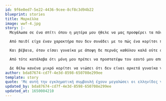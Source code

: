 ```yaml
---
id: 9f6e0ed7-5e22-4436-9cee-8cf8c3d94b22
blueprint: stories
title: Μαρκέλλα
image: wwf-4.jpg
story: |-
  Μεγάλωσα σε ένα σπίτι όπου η μητέρα μου ήθελε να μας προσφέρει τα πάντα. Δούλευε μέχρι αργά για να μη μας λείψει τίποτα υλικά και περνούσε όλο τον ελεύθερο χρόνο της μαζί μας για να μη μας λείψει τίποτα συναισθηματικά. Μεγάλωσε εμένα και την αδερφή μου με απίστευτη αγάπη αλλά και με μια αίσθηση ότι είμαστε ικανές να κάνουμε και να γίνουμε ό,τι εμείς θέλουμε. Βέβαια, βγαίνοντας στον έξω κόσμο συνειδητοποιήσαμε ότι αυτό δεν ήταν τόσο εύκολο. 

  Από παιδί είχα έναν χαρακτήρα που δεν συνάδει με το πώς ένα κορίτσι πρέπει να έχει σύμφωνα με την κοινωνία. Δε μπορούσα να καταλάβω γιατί έπρεπε να περιορίζω τις δυνατότητες μου εξαιτίας του φύλου μου. Γι’αυτό κάθε φορά που άκουγα ότι δε μπορώ να κάνω κάτι επειδή είμαι κορίτσι, πήγαινα και το έκανα, από το να σηκώσω μια βαλίτσα μέχρι το να πλακωθώ με τα αγόρια της γειτονιάς μου. Σύμφωνα με τους δικούς μου ήμουν το αγόρι της οικογένειας επειδή ήμουν δυνατή, ισχυρογνώμον, αθλητική και ανεξάρτητη. Και πάντα αναρωτιόμουν γιατί να είμαι εγώ σαν αγόρι και όχι το αγόρι σαν εμένα, γιατί η δική μου προσωπικότητα έπρεπε να ανήκει σε κάποιον άλλον και εγώ απλά έτυχε να την έχω.

  Και βέβαια, όταν είσαι γυναίκα με άποψη δε περνάς καθόλου καλά ούτε στο σχολείο και για αυτό δέχτηκα από μικρή ηλικία bullying που πολλές φορές κατέληγε σε κάποιο από τα αγόρια της τάξης μου να με χτυπάει, μάλλον δε του άρεζε αυτό που έλεγα. Όσες φορές και να ερχόταν η μητέρα μου στο σχολείο να παραπονεθεί, οι καθηγητές απλά «μάλωναν» το αγοράκι και του έλεγαν να μη το ξανακάνει. Σα να θεωρούσαν πολύ φυσιολογικό ότι ένα αγοράκι μπορεί να χτυπήσει το κεφάλι της συμμαθήτριας του στο θρανίο. Μπορεί να σκεφτόντουσαν ότι το κοριτσάκι μάλλον κάτι θα είπε που να τον προκάλεσε. Εγώ πάντως θυμάμαι όλοι οι δάσκαλοι μου ή μάλλον οι υποτιθέμενοι παιδαγωγοί μου να μου δίνουν τη «συμβουλή» να μη δίνω σημασία σε αυτά τα αγόρια ή καλύτερα να κάνω πως δεν ακούω και θα με αφήσουν ήσυχη. Με αυτή την εγκληματική συμβουλή έχουν μεγαλώσει οι ελληνίδες γυναίκες από το νηπιαγωγείο, μη τους ακούς, μη τους πειράξεις και δε θα σου κάνουν κακό. Γιατί αν σου κάνουν, εσύ το προκάλεσες.  

  Από τότε κατάλαβα ότι μόνη μου πρέπει να προστατέψω τον εαυτό μου από αυτές τις συμπεριφορές και αποφάσισα να κρύψω ή καλύτερα να πιέσω για κάποιο διάστημα στοιχεία της προσωπικότητας μου που είναι ενοχλητικά σε κάποιους.  Όμως μεγαλώνοντας γνώρισα γυναίκες που μπορούσα να ταυτιστώ μαζί τους και είδα πως αυτές χρησιμοποιούσαν το χαρακτήρα και τα χαρίσματα τους για να βοηθήσουν τους άλλους και να εξελιχθούν οι ίδιες. Συνειδητοποίησα ότι η προσωπικότητα μου είναι η δύναμη μου και θέλω να τη χρησιμοποιήσω για να κάνω αυτό τον κόσμο λίγο πιο δίκαιο από ότι ήταν χθες.

  Δε θέλω κανένα μικρό κορίτσι να νιώσει ότι δεν είναι αρκετά γυναίκα για την κοινωνία, ότι δεν έχει τον «σωστό χαρακτήρα» ή ότι πρέπει να περιορίσει τις δυνατότητες της ώστε να μπορέσει να επιβιώσει σε αυτό τον κόσμο. Και κυρίως, δε θέλω κανένα κορίτσι να μεγαλώσει σε μία κοινωνία όπου δε μπορεί να εξελιχθεί επειδή φοβάται το χέρι ή τη γλώσσα ενός άντρα.
author: bda87674-cd7f-4e3d-8598-650708e299ee
template: story
quote: 'Με αυτή την εγκληματική συμβουλή έχουν μεγαλώσει οι ελληνίδες γυναίκες από το νηπιαγωγείο, μη τους ακούς, μη τους πειράξεις και δε θα σου κάνουν κακό. Γιατί αν σου κάνουν, εσύ το προκάλεσες.'
updated_by: bda87674-cd7f-4e3d-8598-650708e299ee
updated_at: 1650004210
---
```

